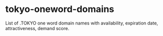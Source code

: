 # tokyo-oneword-domains
List of .TOKYO one word domain names with availability, expiration date, attractiveness, demand score.
